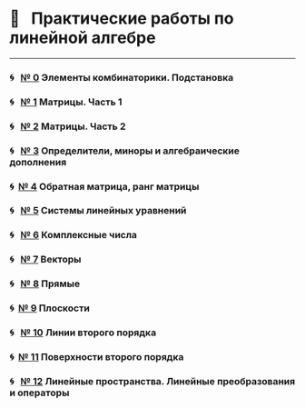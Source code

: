 
# &#x1F4D1; &nbsp; Практические работы по линейной алгебре

---

### &#x1F300; &nbsp; [№ 0](https://olgabelitskaya.github.io/linear_algebra_practice/work0.html) Элементы комбинаторики. Подстановка

### &#x1F300; &nbsp; [№ 1](https://olgabelitskaya.github.io/linear_algebra_practice/work1.html) Матрицы. Часть 1

### &#x1F300; &nbsp; [№ 2](https://olgabelitskaya.github.io/linear_algebra_practice/work1_2.html) Матрицы. Часть 2

### &#x1F300; &nbsp; [№ 3](https://olgabelitskaya.github.io/linear_algebra_practice/work1_3.html) Определители, миноры и алгебраические дополнения

### &#x1F300;&nbsp; [№ 4](https://olgabelitskaya.github.io/linear_algebra_practice/work1_4.html) Обратная матрица, ранг матрицы

### &#x1F300; &nbsp; [№ 5](https://olgabelitskaya.github.io/linear_algebra_practice/work1_5.html) Системы линейных уравнений

### &#x1F300; &nbsp; [№ 6](https://olgabelitskaya.github.io/linear_algebra_practice/work1_6.html) Комплексные числа

### &#x1F300; &nbsp; [№ 7](https://olgabelitskaya.github.io/linear_algebra_practice/work1_7.html) Векторы

### &#x1F300; &nbsp; [№ 8](https://olgabelitskaya.github.io/linear_algebra_practice/work1_8.html) Прямые

### &#x1F300;&nbsp; [№ 9](https://olgabelitskaya.github.io/linear_algebra_practice/work1_9.html) Плоскости

### &#x1F300; &nbsp; [№ 10](https://olgabelitskaya.github.io/linear_algebra_practice/work1_10.html) Линии второго порядка

### &#x1F300;&nbsp; [№ 11](https://olgabelitskaya.github.io/linear_algebra_practice/work1_11.html) Поверхности второго порядка

### &#x1F300; &nbsp; [№ 12](https://olgabelitskaya.github.io/linear_algebra_practice/work1_12.html) Линейные пространства. Линейные преобразования и операторы
